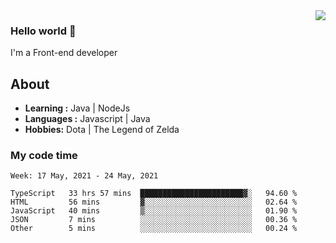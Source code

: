 <img align='right' src="https://github-readme-stats.vercel.app/api?username=jumodada&show_icons=true&theme=vue">

### Hello world 👋

I'm a Front-end developer 
    
## About
-  **Learning :** Java | NodeJs
-  **Languages :** Javascript | Java
-  **Hobbies:** Dota | The Legend of Zelda

### My code time

<!--START_SECTION:waka-->
```text
Week: 17 May, 2021 - 24 May, 2021

TypeScript   33 hrs 57 mins  ███████████████████████▓░   94.60 % 
HTML         56 mins         ▓░░░░░░░░░░░░░░░░░░░░░░░░   02.64 % 
JavaScript   40 mins         ▒░░░░░░░░░░░░░░░░░░░░░░░░   01.90 % 
JSON         7 mins          ░░░░░░░░░░░░░░░░░░░░░░░░░   00.36 % 
Other        5 mins          ░░░░░░░░░░░░░░░░░░░░░░░░░   00.24 % 
```
<!--END_SECTION:waka-->
